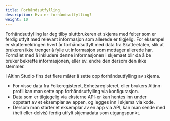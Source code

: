 ```yaml
---
title: Forhåndsutfylling
description: Hva er forhåndsutfylling?
weight: 10
---
```


Forhåndsutfylling lar deg tilby sluttbrukeren et skjema med felter som er ferdig utfylt med relevant
informasjon som allerede er tilgjelig. 
For eksempel er skattemeldingen hvert år forhåndsutfylt med data fra Skatteetaten, slik at brukeren ikke trenger
å fylle ut informasjon som mottager allerede har. Formålet med å inkludere denne informasjonen i skjemaet blir da 
å be bruker bekrefte informasjonen, eller ev. endre den dersom den ikke stemmer. 

<!--Det er viktig å alltid gjøre en vurdering av hvilke data som skal innhentes i et skjema, og om man har hjemmel til
å hente inn disse dataene. All data som hentes inn skal ha et formål.
> TODO: Få en jurist til å skrive noen linjer om hva som gjelder her mtp forhåndsutfylling.-->

I Altinn Studio fins det flere måter å sette opp forhåndsutfylling av skjema. 
- For visse data fra Folkeregisteret, Enhetsregisteret, eller brukers Altinn-profil kan man sette opp 
  forhåndsutfylling via konfigurasjon.
- Data som er tilgjegelig via eksterne API-er kan hentes inn under oppstart av et eksemplar av appen, og legges inn
  i skjema via kode.    
- Dersom man starter et eksemplar av en app via API, kan man sende med (helt eller delvis) ferdig utfylt skjemadata 
  som utgangspunkt.